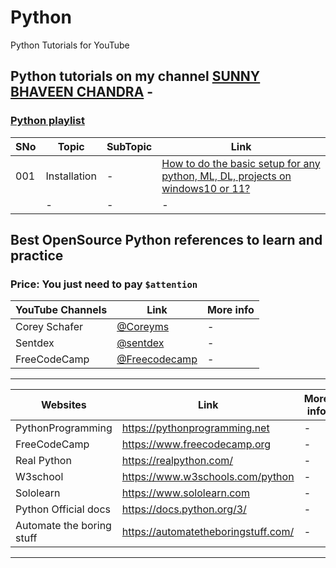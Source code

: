 # Python
Python Tutorials for YouTube

## Python tutorials on my channel [SUNNY BHAVEEN CHANDRA](https://www.youtube.com/c/c17hawke) -

### [Python playlist](https://youtube.com/playlist?list=PLrdaCCBhU_hnxIzB7EJlY-pfYOMGRycAK)

|SNo| Topic | SubTopic | Link |
|-|-|-|-|
|001|Installation|-|[How to do the basic setup for any python, ML, DL, projects on windows10 or 11?](https://youtu.be/bVM-QujJ0AI)|
||-|-|-|

## Best OpenSource Python references to learn and practice

### Price: You just need to pay **`$attention`**

| YouTube Channels | Link | More info |
|-|-|-|
|Corey Schafer|[@Coreyms](https://www.youtube.com/c/Coreyms)|-|
|Sentdex|[@sentdex](https://www.youtube.com/c/sentdex)|-|
|FreeCodeCamp|[@Freecodecamp](https://www.youtube.com/c/Freecodecamp)|-|

---

| Websites | Link | More info |
|-|-|-|
|PythonProgramming|https://pythonprogramming.net|-|
|FreeCodeCamp|https://www.freecodecamp.org|-|
|Real Python|https://realpython.com/|-|
|W3school|https://www.w3schools.com/python|-|
|Sololearn|https://www.sololearn.com|-|
|Python Official docs| https://docs.python.org/3/ | - |
|Automate the boring stuff|https://automatetheboringstuff.com/|-|
---
